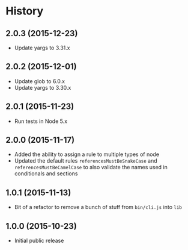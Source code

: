 
# History

## 2.0.3 (2015-12-23)

 * Update yargs to 3.31.x

## 2.0.2 (2015-12-01)

 * Update glob to 6.0.x
 * Update yargs to 3.30.x

## 2.0.1 (2015-11-23)

 * Run tests in Node 5.x

## 2.0.0 (2015-11-17)

 * Added the ability to assign a rule to multiple types of node
 * Updated the default rules `referencesMustBeSnakeCase` and `referencesMustBeCamelCase` to also validate the names used in conditionals and sections

## 1.0.1 (2015-11-13)

 * Bit of a refactor to remove a bunch of stuff from `bin/cli.js` into `lib`

## 1.0.0 (2015-10-23)

 * Initial public release
